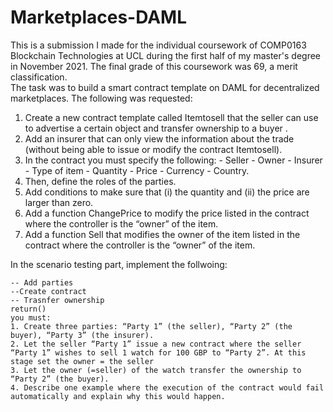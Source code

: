 # Marketplaces-DAML
This is a submission I made for the individual coursework of COMP0163 Blockchain Technologies at UCL during the first half of my master's degree in November 2021. The final grade of this coursework was 69, a merit classification.\
The task was to build a smart contract template on DAML for decentralized marketplaces. The following was requested:
1. Create a new contract template called Itemtosell that the seller can use to advertise a certain object and transfer ownership to a buyer . 
2. Add an insurer that can only view the information about the trade (without being able to issue or modify the contract Itemtosell).
3. In the contract you must specify the following: - Seller - Owner - Insurer - Type of item - Quantity - Price - Currency - Country.
4. Then, define the roles of the parties.
5. Add conditions to make sure that (i) the quantity and (ii) the price are larger than zero.
6. Add a function ChangePrice to modify the price listed in the contract where the controller is the “owner” of the item.
7. Add a function Sell that modifies the owner of the item listed in the contract where the controller is the “owner” of the item.

In the scenario testing part, implement the follwoing:
``` setup = scenario do
-- Add parties
--Create contract
-- Trasnfer ownership
return()
you must:
1. Create three parties: “Party 1” (the seller), “Party 2” (the buyer), “Party 3” (the insurer).
2. Let the seller “Party 1” issue a new contract where the seller “Party 1” wishes to sell 1 watch for 100 GBP to “Party 2”. At this stage set the owner = the seller
3. Let the owner (=seller) of the watch transfer the ownership to “Party 2” (the buyer).
4. Describe one example where the execution of the contract would fail automatically and explain why this would happen.
